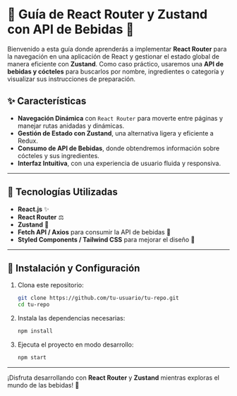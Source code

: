 # 🎉 Guía de React Router y Zustand con API de Bebidas 🎉

Bienvenido a esta guía donde aprenderás a implementar **React Router** para la navegación en una aplicación de React y gestionar el estado global de manera eficiente con **Zustand**. Como caso práctico, usaremos una **API de bebidas y cócteles** para buscarlos por nombre, ingredientes o categoría y visualizar sus instrucciones de preparación.

## ✨ Características
- **Navegación Dinámica** con `React Router` para moverte entre páginas y manejar rutas anidadas y dinámicas.
- **Gestión de Estado con Zustand**, una alternativa ligera y eficiente a Redux.
- **Consumo de API de Bebidas**, donde obtendremos información sobre cócteles y sus ingredientes.
- **Interfaz Intuitiva**, con una experiencia de usuario fluida y responsiva.

---

## 🎨 Tecnologías Utilizadas
- **React.js** ✨
- **React Router** ⚖️
- **Zustand** 🧠
- **Fetch API / Axios** para consumir la API de bebidas 🥤
- **Styled Components / Tailwind CSS** para mejorar el diseño 🎨

---

## 🚀 Instalación y Configuración
1. Clona este repositorio:
   ```sh
   git clone https://github.com/tu-usuario/tu-repo.git
   cd tu-repo
   ```

2. Instala las dependencias necesarias:
   ```sh
   npm install
   ```

3. Ejecuta el proyecto en modo desarrollo:
   ```sh
   npm start
   ```
---

¡Disfruta desarrollando con **React Router** y **Zustand** mientras exploras el mundo de las bebidas! 🍹

